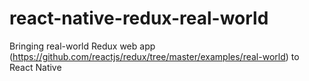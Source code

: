 # react-native-redux-real-world
Bringing real-world Redux web app (https://github.com/reactjs/redux/tree/master/examples/real-world) to React Native
